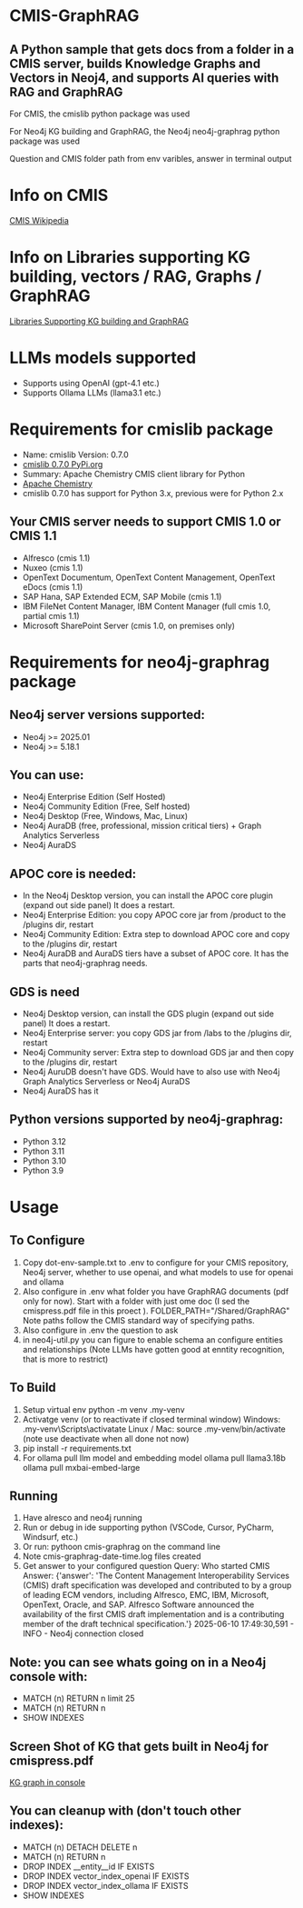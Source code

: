 # CMIS-GraphRAG

## A Python sample that gets docs from a folder in a CMIS server, builds Knowledge Graphs and Vectors in Neoj4, and supports AI queries with RAG and GraphRAG

For CMIS, the cmislib python package was used

For Neo4j KG building and GraphRAG, the Neo4j neo4j-graphrag python package was used

Question and CMIS folder path from env varibles, answer in terminal output

# Info on CMIS

[CMIS Wikipedia](https://en.wikipedia.org/wiki/Content_Management_Interoperability_Services)

# Info on Libraries supporting KG building, vectors / RAG, Graphs / GraphRAG

[Libraries Supporting KG building and GraphRAG](https://github.com/stevereiner/cmis-graphrag/blob/main/Libraries%20Supporting%20KG%20building%20and%20GraphRAG.md)

# LLMs models supported

- Supports using OpenAI (gpt-4.1 etc.)
- Supports Ollama LLMs (llama3.1 etc.)

# Requirements for cmislib package
- Name: cmislib Version: 0.7.0
- [cmislib 0.7.0 PyPi.org](https://pypi.org/project/cmislib/)
- Summary: Apache Chemistry CMIS client library for Python
- [Apache Chemistry](http://chemistry.apache.org/)
- cmislib 0.7.0 has support for Python 3.x, previous were for Python 2.x

## Your CMIS server needs to support CMIS 1.0 or CMIS 1.1
- Alfresco (cmis 1.1)
- Nuxeo (cmis 1.1)
- OpenText Documentum, OpenText Content Management, OpenText eDocs (cmis 1.1)
- SAP Hana, SAP Extended ECM, SAP Mobile (cmis 1.1)
- IBM FileNet Content Manager, IBM Content Manager (full cmis 1.0, partial cmis 1.1)
- Microsoft SharePoint Server (cmis 1.0, on premises only)


# Requirements for neo4j-graphrag package

## Neo4j server versions supported:
- Neo4j >= 2025.01
- Neo4j >= 5.18.1

## You can use:
- Neo4j Enterprise Edition (Self Hosted)
- Neo4j Community Edition (Free, Self hosted)
- Neo4j Desktop (Free, Windows, Mac, Linux)
- Neo4j AuraDB (free, professional, mission critical tiers) + Graph Analytics Serverless
- Neo4j AuraDS

## APOC core is needed:
- In the Neo4j Desktop version, you can install the APOC core plugin (expand out side panel) It does a restart.
- Neo4j Enterprise Edition: you copy APOC core jar from /product to the /plugins dir, restart
- Neo4j Community Edition: Extra step to download APOC core and copy to the /plugins dir, restart
- Neo4j AuraDB and AuraDS tiers have a subset of APOC core. It has the parts that neo4j-graphrag needs.

## GDS is need
- Neo4j Desktop version, can install the GDS plugin (expand out side panel) It does a restart.
- Neo4j Enterprise server: you copy GDS jar from /labs to the /plugins dir, restart
- Neo4j Community server: Extra step to download GDS jar and then copy to the /plugins dir, restart
- Neo4j AuruDB doesn't have GDS. Would have to also use with Neo4j Graph Analytics Serverless or Neo4j AuraDS
- Neo4j AuraDS has it

## Python versions supported by neo4j-graphrag:
- Python 3.12
- Python 3.11
- Python 3.10
- Python 3.9

# Usage

## To Configure
1. Copy dot-env-sample.txt to .env to configure for your CMIS repository, Neo4j server, whether to use openai,
and what models to use for openai and ollama
2. Also configure in .env what folder you have GraphRAG documents (pdf only for now). Start with a folder with just
ome doc (I sed the cmispress.pdf file in this proect ). FOLDER_PATH="/Shared/GraphRAG"  Note paths follow the CMIS standard way of specifying paths. 
3. Also configure in .env the question to ask
4. in neo4j-util.py you can figure to enable schema an configure entities and relationships
(Note LLMs have gotten good at enntity recognition, that is more to  restrict)

## To Build
1. Setup virtual env
python -m venv  .my-venv
2. Activatge venv  (or to reactivate if closed terminal window)
Windows: .my-venv\Scripts\activatate
Linux / Mac: source .my-venv/bin/activate
(note use deactivate when all done not now)
3. pip install -r requirements.txt
4. For ollama pull llm model and embedding model
ollama pull llama3.18b
ollama pull mxbai-embed-large

## Running
1. Have alresco and neo4j running
2. Run or debug in ide supporting python (VSCode, Cursor, PyCharm, Windsurf, etc.)
3. Or run: pythoon cmis-graphrag on the command line
4. Note cmis-graphrag-date-time.log files created
5. Get answer to your configured question
Query: Who started CMIS
Answer: {'answer': 'The Content Management Interoperability Services (CMIS) draft specification was developed and contributed to by a group of leading ECM vendors, including Alfresco, EMC, IBM, Microsoft, OpenText, Oracle, and SAP. Alfresco Software announced the availability of the first CMIS draft implementation and is a contributing member of the draft technical specification.'}
2025-06-10 17:49:30,591 - INFO - Neo4j connection closed

## Note: you can see whats going on in a Neo4j console with:
- MATCH (n) RETURN n limit 25
- MATCH (n) RETURN n
- SHOW INDEXES

## Screen Shot of KG that gets built in Neo4j for cmispress.pdf
[KG graph in console](https://github.com/stevereiner/cmis-graphrag/blob/main/KG%20graph%20in%20console.png)

## You can cleanup with (don't touch other indexes):
- MATCH (n) DETACH DELETE n
- MATCH (n) RETURN n
- DROP INDEX __entity__id IF EXISTS
- DROP INDEX vector_index_openai IF EXISTS
- DROP INDEX vector_index_ollama IF EXISTS
- SHOW INDEXES


